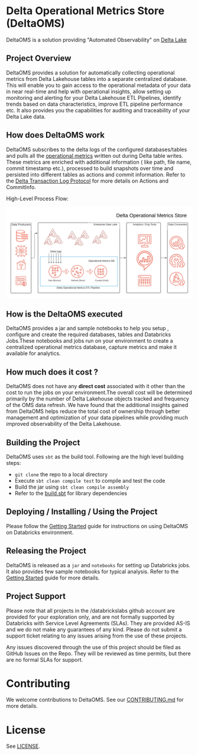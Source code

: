 # Delta Operational Metrics Store (DeltaOMS)
DeltaOMS is a solution providing "Automated Observability" on
[Delta Lake](https://github.com/delta-io/delta)

## Project Overview
DeltaOMS provides a solution for automatically collecting operational metrics from Delta 
Lakehouse tables into a separate centralized database. This will enable you to gain access to 
the operational metadata of your data in near real-time and help with operational insights,
allow setting up monitoring and alerting for your Delta Lakehouse ETL Pipelines, 
identify trends based on data characteristics, improve ETL pipeline performance etc. 
It also provides you the capabilities for auditing and traceability of your Delta Lake data.

## How does DeltaOMS work
DeltaOMS subscribes to the delta logs of the configured databases/tables and pulls all the 
[operational metrics](https://docs.databricks.com/delta/delta-utility.html#operation-metrics-keys) 
written out during Delta table writes. These metrics are enriched with additional information 
( like path, file name, commit timestamp etc.), processed to build snapshots over time and 
persisted into different tables as actions and commit information. Refer to the 
[Delta Transaction Log Protocol](https://github.com/delta-io/delta/blob/master/PROTOCOL.md#actions) 
for more details on Actions and CommitInfo.

High-Level Process Flow:

![DeltaOMS High-Level Process Flow](./docs/images/Delta_OMS_High_Level_Flow.png)

## How is the DeltaOMS executed
DeltaOMS provides a jar and sample notebooks to help you setup , configure and 
create the required databases, tables and Databricks Jobs.These notebooks and jobs run on 
your environment to create a centralized operational metrics database, capture metrics and 
make it available for analytics.

## How much does it cost ?
DeltaOMS does not have any **direct cost** associated with it other than the cost to run the jobs 
on your environment.The overall cost will be determined primarily by the number of Delta Lakehouse 
objects tracked and frequency of the OMS data refresh. 
We have found that the additional insights gained from DeltaOMS helps reduce the total cost of 
ownership through better management and optimization of your data pipelines while providing much 
improved observability of the Delta Lakehouse.

## Building the Project
DeltaOMS uses `sbt` as the build tool. Following are the high level building steps:

- `git clone` the repo to a local directory
- Execute `sbt clean compile test` to compile and test the code
- Build the jar using `sbt clean compile assembly`
- Refer to the [build.sbt](./build.sbt) for library dependencies

## Deploying / Installing / Using the Project
Please follow the [Getting Started](./docs/GETTING%20STARTED.md) guide for instructions on 
using DeltaOMS on Databricks environment.

## Releasing the Project
DeltaOMS is released as a `jar` and `notebooks` for setting up Databricks jobs. 
It also provides few sample notebooks for typical analysis.
Refer to the [Getting Started](./docs/GETTING%20STARTED.md) guide for more details.

## Project Support
Please note that all projects in the /databrickslabs github account are provided for your 
exploration only, and are not formally supported by Databricks with Service Level Agreements (SLAs).
They are provided AS-IS and we do not make any guarantees of any kind.
Please do not submit a support ticket relating to any issues arising from the use of these projects.

Any issues discovered through the use of this project should be filed as GitHub Issues on the Repo.
They will be reviewed as time permits, but there are no formal SLAs for support.


# Contributing 
We welcome contributions to DeltaOMS. See our [CONTRIBUTING.md](CONTRIBUTING.md) for more details.

# License
See [LICENSE](LICENSE).

